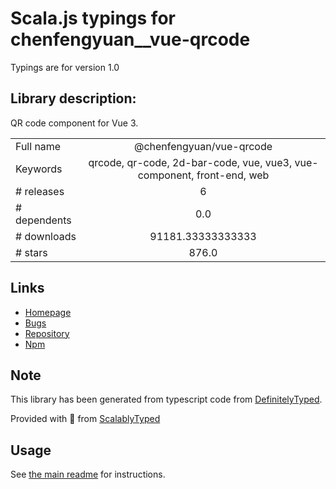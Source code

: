
# Scala.js typings for chenfengyuan__vue-qrcode

Typings are for version 1.0

## Library description:
QR code component for Vue 3.

|                    |                 |
| ------------------ | :-------------: |
| Full name          | @chenfengyuan/vue-qrcode |
| Keywords           | qrcode, qr-code, 2d-bar-code, vue, vue3, vue-component, front-end, web |
| # releases         | 6 |
| # dependents       | 0.0 |
| # downloads        | 91181.33333333333 |
| # stars            | 876.0 |

## Links
- [Homepage](https://fengyuanchen.github.io/vue-qrcode)
- [Bugs](https://github.com/fengyuanchen/vue-qrcode/issues)
- [Repository](https://github.com/fengyuanchen/vue-qrcode)
- [Npm](https://www.npmjs.com/package/%40chenfengyuan%2Fvue-qrcode)
    


## Note
This library has been generated from typescript code from [DefinitelyTyped](https://definitelytyped.org).

Provided with :purple_heart: from [ScalablyTyped](https://github.com/oyvindberg/ScalablyTyped)

## Usage
See [the main readme](../../readme.md) for instructions.


